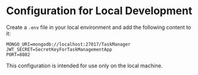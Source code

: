 # Configuration for Local Development

Create a `.env` file in your local environment and add the following content to it:

```
MONGO_URI=mongodb://localhost:27017/TaskManager
JWT_SECRET=SecretKeyForTaskManagementApp
PORT=8082
```

This configuration is intended for use only on the local machine.
